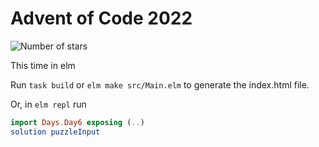 # Advent of Code 2022

![Number of stars](https://img.shields.io/badge/Advent_Of_Code_2022-26_*-success)

This time in elm

Run `task build` or `elm make src/Main.elm` to generate the index.html file.

Or, in `elm repl` run

```elm
import Days.Day6 exposing (..)
solution puzzleInput
```
